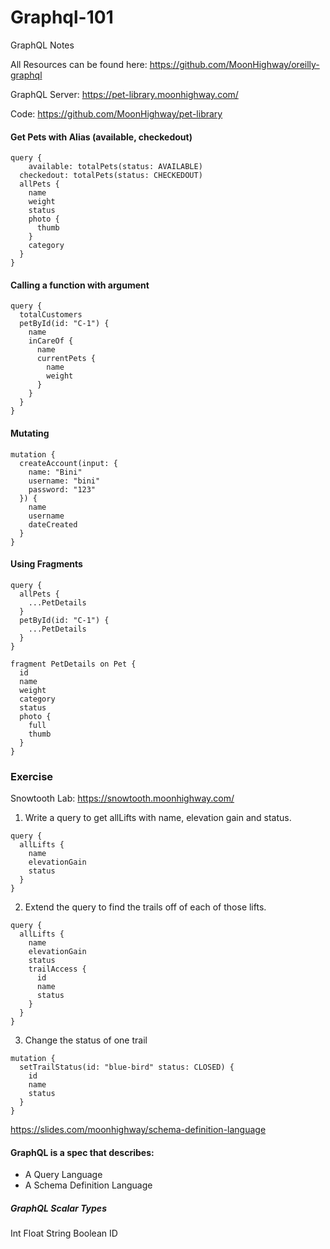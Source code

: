 # Graphql-101
GraphQL Notes

All Resources can be found here: https://github.com/MoonHighway/oreilly-graphql

GraphQL Server: https://pet-library.moonhighway.com/

Code: https://github.com/MoonHighway/pet-library

#### Get Pets with Alias (available, checkedout)
```
query {
 	available: totalPets(status: AVAILABLE)
  checkedout: totalPets(status: CHECKEDOUT)
  allPets {
    name
    weight
    status
    photo {
      thumb
    }
    category
  }
}
```

#### Calling a function with argument
```
query {
  totalCustomers
  petById(id: "C-1") {
    name
    inCareOf {
      name
      currentPets {
        name
        weight
      }
    }
  }
}
```

#### Mutating
```
mutation {
  createAccount(input: {
    name: "Bini"
    username: "bini"
    password: "123"
  }) {
    name
    username
    dateCreated
  }
}
```

#### Using Fragments
```
query {
  allPets {
    ...PetDetails
  }
  petById(id: "C-1") {
    ...PetDetails
  }
}

fragment PetDetails on Pet {
  id
  name
  weight
  category
  status
  photo {
    full
    thumb
  }
}
```


### Exercise

Snowtooth Lab: https://snowtooth.moonhighway.com/
1. Write a query to get allLifts with name, elevation gain and status.
```
query {
  allLifts {
    name
    elevationGain
    status
  }
}
```

2. Extend the query to find the trails off of each of those lifts.
```
query {
  allLifts {
    name
    elevationGain
    status
    trailAccess {
      id
      name
      status
    }
  }
}
```

3. Change the status of one trail
```
mutation {
  setTrailStatus(id: "blue-bird" status: CLOSED) {
    id
    name
    status
  }
}
```

https://slides.com/moonhighway/schema-definition-language
#### GraphQL is a spec that describes:
- A Query Language
- A Schema Definition Language

##### GraphQL Scalar Types
Int
Float
String
Boolean
ID
